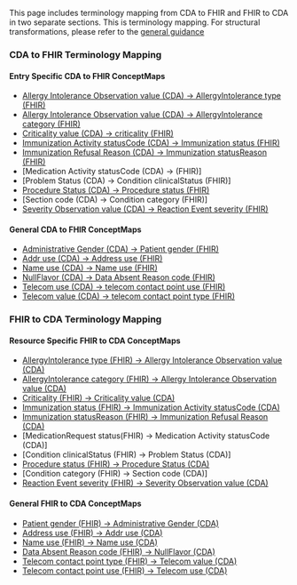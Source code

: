 This page includes terminology mapping from CDA to FHIR and FHIR to CDA in two separate sections. This is terminology mapping. For structural transformations, please refer to the [general guidance](mappingGuidance.html) 

### CDA to FHIR Terminology Mapping

#### **Entry Specific CDA to FHIR ConceptMaps** 
- [Allergy Intolerance Observation value (CDA) → AllergyIntolerance type (FHIR)](./ConceptMap-CF-AllergyIntoleranceType.html)
- [Allergy Intolerance Observation value (CDA) → AllergyIntolerance category (FHIR)](./ConceptMap-CF-AllergyIntoleranceCategory.html)
- [Criticality value (CDA) → criticality (FHIR)](./ConceptMap-CF-Criticality.html)
- [Immunization Activity statusCode (CDA) → Immunization status (FHIR)](./ConceptMap-CF-ImmunizationStatus.html)
- [Immunization Refusal Reason (CDA) → Immunization statusReason (FHIR)](./ConceptMap-CF-ImmunizationRefusal.html)
- [Medication Activity statusCode (CDA) → (FHIR)]
- [Problem Status (CDA) → Condition clinicalStatus (FHIR)]
- [Procedure Status (CDA) → Procedure status (FHIR)](./ConceptMap-FC-ProcedureStatus.html)
- [Section code (CDA) → Condition category (FHIR)]
- [Severity Observation value (CDA) → Reaction Event severity (FHIR)](./ConceptMap-CF-Severity.html)

#### **General CDA to FHIR ConceptMaps** 
- [Administrative Gender (CDA) → Patient gender (FHIR)](./ConceptMap-CF-AdministrativeGender.html)
- [Addr use  (CDA) → Address use (FHIR)](./ConceptMap-CF-AddressUse.html)
- [Name use (CDA) → Name use (FHIR)](./ConceptMap-CF-NameUse.html)
- [NullFlavor (CDA) → Data Absent Reason code (FHIR)](./ConceptMap-CF-NullFlavorDataAbsentReason.html)
- [Telecom use (CDA) → telecom contact point use (FHIR)](./ConceptMap-CF-TelecomUse.html)
- [Telecom value (CDA) → telecom contact point type (FHIR)](./ConceptMap-CF-TelecomType.html)

### FHIR to CDA Terminology Mapping

#### **Resource Specific FHIR to CDA ConceptMaps** 
- [AllergyIntolerance type (FHIR) → Allergy Intolerance Observation value (CDA)](./ConceptMap-FC-AllergyIntoleranceType.html)
- [AllergyIntolerance category (FHIR) → Allergy Intolerance Observation value (CDA)](./ConceptMap-FC-AllergyIntoleranceCategory.html)
- [Criticality (FHIR) → Criticality value (CDA)](./ConceptMap-FC-Criticality.html)
- [Immunization status (FHIR) → Immunization Activity statusCode (CDA)](./ConceptMap-FC-ImmunizationStatus)
- [Immunization statusReason (FHIR) → Immunization Refusal Reason (CDA)](./ConceptMap-FC-ImmunizationRefusal.html)
- [MedicationRequest status(FHIR) → Medication Activity statusCode (CDA)]
- [Condition clinicalStatus (FHIR) → Problem Status (CDA)]
- [Procedure status (FHIR) → Procedure Status (CDA)](./ConceptMap-FC-ProcedureStatus.html)
- [Condition category (FHIR) → Section code (CDA)]
- [Reaction Event severity (FHIR) → Severity Observation value (CDA)](./ConceptMap-FC-Severity.html)

#### **General FHIR to CDA ConceptMaps** 
- [Patient gender (FHIR) → Administrative Gender (CDA)](./ConceptMap-FC-AdministrativeGender.html)
- [Address use (FHIR) → Addr use (CDA)](./ConceptMap-FC-AddressUse.html)
- [Name use (FHIR) → Name use (CDA)](./ConceptMap-FC-NameUse.html)
- [Data Absent Reason code (FHIR) → NullFlavor (CDA)](./ConceptMap-FC-DataAbsentReasonNullFlavor.html)
- [Telecom contact point type (FHIR) → Telecom value (CDA)](./ConceptMap-FC-TelecomUse.html) 
- [Telecom contact point use (FHIR) → Telecom use (CDA)](./ConceptMap-FC-TelecomType.html) 
